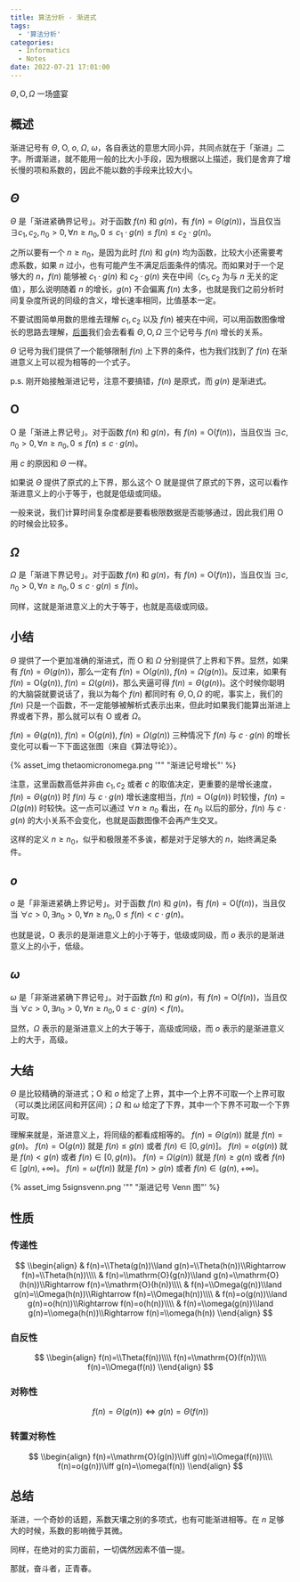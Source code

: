 ```yaml
---
title: 算法分析 - 渐进式
tags:
  - '算法分析'
categories:
  - Informatics
  - Notes
date: 2022-07-21 17:01:00
---
```



$\Theta,\mathrm{O},\Omega$ 一场盛宴

<!--more-->

## 概述

渐进记号有 $\Theta$, $\mathrm{O}$, $o$, $\Omega$, $\omega$，各自表达的意思大同小异，共同点就在于「渐进」二字。所谓渐进，就不能用一般的比大小手段，因为根据以上描述，我们是舍弃了增长慢的项和系数的，因此不能以数的手段来比较大小。

## $\Theta$

$\Theta$ 是「渐进紧确界记号」。对于函数 $f(n)$ 和 $g(n)$，有 $f(n)=\Theta(g(n))$，当且仅当 $\exists c_1,c_2,n_0>0,\forall n\geq n_0,0\leq c_1\cdot g(n)\leq f(n)\leq c_2\cdot g(n)$。

之所以要有一个 $n\geq n_0$，是因为此时 $f(n)$ 和 $g(n)$ 均为函数，比较大小还需要考虑系数，如果 $n$ 过小，也有可能产生不满足后面条件的情况。而如果对于一个足够大的 $n$，$f(n)$ 能够被 $c_1\cdot g(n)$ 和 $c_2\cdot g(n)$ 夹在中间（$c_1,c_2$ 为与 $n$ 无关的定值），那么说明随着 $n$ 的增长，$g(n)$ 不会偏离 $f(n)$ 太多，也就是我们之前分析时间复杂度所说的同级的含义，增长速率相同，比值基本一定。

不要试图简单用数的思维去理解 $c_1,c_2$ 以及 $f(n)$ 被夹在中间，可以用函数图像增长的思路去理解，[后面](#小结)我们会去看看 $\Theta,\mathrm{O},\Omega$ 三个记号与 $f(n)$ 增长的关系。

$\Theta$ 记号为我们提供了一个能够限制 $f(n)$ 上下界的条件，也为我们找到了 $f(n)$ 在渐进意义上可以视为相等的一个式子。

p.s. 刚开始接触渐进记号，注意不要搞错，$f(n)$ 是原式，而 $g(n)$ 是渐进式。

## $\mathrm{O}$

$\mathrm{O}$ 是「渐进上界记号」。对于函数 $f(n)$ 和 $g(n)$，有 $f(n)=\mathrm{O}(f(n))$，当且仅当 $\exists c,n_0>0,\forall n\geq n_0,0\leq f(n)\leq c\cdot g(n)$。

用 $c$ 的原因和 $\Theta$ 一样。

如果说 $\Theta$ 提供了原式的上下界，那么这个 $\mathrm{O}$ 就是提供了原式的下界，这可以看作渐进意义上的小于等于，也就是低级或同级。

一般来说，我们计算时间复杂度都是要看极限数据是否能够通过，因此我们用 $\mathrm{O}$ 的时候会比较多。

## $\Omega$

$\Omega$ 是「渐进下界记号」。对于函数 $f(n)$ 和 $g(n)$，有 $f(n)=\mathrm{O}(f(n))$，当且仅当 $\exists c,n_0>0,\forall n\geq n_0,0\leq c\cdot g(n)\leq f(n)$。

同样，这就是渐进意义上的大于等于，也就是高级或同级。

## 小结

$\Theta$ 提供了一个更加准确的渐进式，而 $\mathrm{O}$ 和 $\Omega$ 分别提供了上界和下界。显然，如果有 $f(n)=\Theta(g(n))$，那么一定有 $f(n)=\mathrm{O}(g(n))$, $f(n)=\Omega(g(n))$。反过来，如果有 $f(n)=\mathrm{O}(g(n))$, $f(n)=\Omega(g(n))$，那么夹逼可得 $f(n)=\Theta(g(n))$。这个时候你聪明的大脑袋就要说话了，我以为每个 $f(n)$ 都同时有 $\Theta,\mathrm{O},\Omega$ 的呢，事实上，我们的 $f(n)$ 只是一个函数，不一定能够被解析式表示出来，但此时如果我们能算出渐进上界或者下界，那么就可以有 $\mathrm{O}$ 或者 $\Omega$。

$f(n)=\Theta(g(n))$, $f(n)=\mathrm{O}(g(n))$, $f(n)=\Omega(g(n))$ 三种情况下 $f(n)$ 与 $c\cdot g(n)$ 的增长变化可以看一下下面这张图（来自《算法导论》）。

{% asset_img thetaomicronomega.png '"" "渐进记号增长"' %}

注意，这里函数高低并非由 $c_1,c_2$ 或者 $c$ 的取值决定，更重要的是增长速度，$f(n)=\Theta(g(n))$ 时 $f(n)$ 与 $c\cdot g(n)$ 增长速度相当，$f(n)=\mathrm{O}(g(n))$ 时较慢，$f(n)=\Omega(g(n))$ 时较快。这一点可以通过 $\forall n\geq n_0$ 看出，在 $n_0$ 以后的部分，$f(n)$ 与 $c\cdot g(n)$ 的大小关系不会变化，也就是函数图像不会再产生交叉。

这样的定义 $n\geq n_0$，似乎和极限差不多诶，都是对于足够大的 $n$，始终满足条件。

## $o$

$o$ 是「非渐进紧确上界记号」。对于函数 $f(n)$ 和 $g(n)$，有 $f(n)=\mathrm{O}(f(n))$，当且仅当 $\forall c>0,\exists n_0>0,\forall n\geq n_0,0\leq f(n)< c\cdot g(n)$。

也就是说，$\mathrm{O}$ 表示的是渐进意义上的小于等于，低级或同级，而 $o$ 表示的是渐进意义上的小于，低级。

## $\omega$

$\omega$ 是「非渐进紧确下界记号」。对于函数 $f(n)$ 和 $g(n)$，有 $f(n)=\mathrm{O}(f(n))$，当且仅当 $\forall c>0,\exists n_0>0,\forall n\geq n_0,0\leq c\cdot g(n)< f(n)$。

显然，$\Omega$ 表示的是渐进意义上的大于等于，高级或同级，而 $o$ 表示的是渐进意义上的大于，高级。

## 大结

$\Theta$ 是比较精确的渐进式；$\mathrm{O}$ 和 $o$ 给定了上界，其中一个上界不可取一个上界可取（可以类比闭区间和开区间）；$\Omega$ 和 $\omega$ 给定了下界，其中一个下界不可取一个下界可取。

理解来就是，渐进意义上，将同级的都看成相等的。
$f(n)=\Theta(g(n))$ 就是 $f(n)=g(n)$。
$f(n)=\mathrm{O}(g(n))$ 就是 $f(n)\leq g(n)$ 或者 $f(n)\in[0,g(n)]$。
$f(n)=o(g(n))$ 就是 $f(n)<g(n)$ 或者 $f(n)\in [0,g(n))$。
$f(n)=\Omega(g(n))$ 就是 $f(n)\geq g(n)$ 或者 $f(n)\in[g(n),+\infty)$。
$f(n)=\omega(f(n))$ 就是 $f(n)>g(n)$ 或者 $f(n)\in(g(n),+\infty)$。

{% asset_img 5signsvenn.png '"" "渐进记号 Venn 图"' %}

## 性质

### 传递性

$$
\\begin{align}
& f(n)=\\Theta(g(n))\\land g(n)=\\Theta(h(n))\\Rightarrow f(n)=\\Theta(h(n))\\\\
& f(n)=\\mathrm{O}(g(n))\\land g(n)=\\mathrm{O}(h(n))\\Rightarrow f(n)=\\mathrm{O}(h(n))\\\\
& f(n)=\\Omega(g(n))\\land g(n)=\\Omega(h(n))\\Rightarrow f(n)=\\Omega(h(n))\\\\
& f(n)=o(g(n))\\land g(n)=o(h(n))\\Rightarrow f(n)=o(h(n))\\\\
& f(n)=\\omega(g(n))\\land g(n)=\\omega(h(n))\\Rightarrow f(n)=\\omega(h(n))
\\end{align}
$$

### 自反性

$$
\\begin{align}
f(n)=\\Theta(f(n))\\\\
f(n)=\\mathrm{O}(f(n))\\\\
f(n)=\\Omega(f(n))
\\end{align}
$$

### 对称性

$$
f(n)=\Theta(g(n))\iff g(n)=\Theta(f(n))
$$

### 转置对称性

$$
\\begin{align}
f(n)=\\mathrm{O}(g(n))\\iff g(n)=\\Omega(f(n))\\\\
f(n)=o(g(n))\\iff g(n)=\\omega(f(n))
\\end{align}
$$

## 总结

渐进，一个奇妙的话题，系数天壤之别的多项式，也有可能渐进相等。在 $n$ 足够大的时候，系数的影响微乎其微。

同样，在绝对的实力面前，一切偶然因素不值一提。

那就，奋斗者，正青春。

